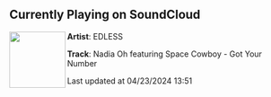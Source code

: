 ## Currently Playing on SoundCloud

[<img align="left" width="100" src="https://i1.sndcdn.com/artworks-000046623727-ia6uey-t500x500.jpg">](https://soundcloud.com/dicegabo/nadia-oh-featuring-space)

**Artist**: EDLESS 

**Track**: Nadia Oh featuring Space Cowboy - Got Your Number

Last updated at 04/23/2024 13:51
